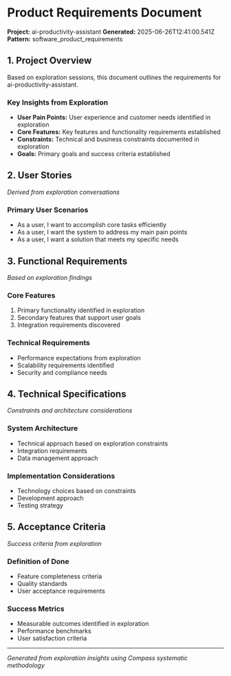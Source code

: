 # Product Requirements Document
**Project:** ai-productivity-assistant
**Generated:** 2025-06-26T12:41:00.541Z
**Pattern:** software_product_requirements

## 1. Project Overview
Based on exploration sessions, this document outlines the requirements for ai-productivity-assistant.

### Key Insights from Exploration
- **User Pain Points:** User experience and customer needs identified in exploration
- **Core Features:** Key features and functionality requirements established
- **Constraints:** Technical and business constraints documented in exploration
- **Goals:** Primary goals and success criteria established

## 2. User Stories
*Derived from exploration conversations*

### Primary User Scenarios
- As a user, I want to accomplish core tasks efficiently
- As a user, I want the system to address my main pain points
- As a user, I want a solution that meets my specific needs

## 3. Functional Requirements
*Based on exploration findings*

### Core Features
1. Primary functionality identified in exploration
2. Secondary features that support user goals
3. Integration requirements discovered

### Technical Requirements
- Performance expectations from exploration
- Scalability requirements identified
- Security and compliance needs

## 4. Technical Specifications
*Constraints and architecture considerations*

### System Architecture
- Technical approach based on exploration constraints
- Integration requirements
- Data management approach

### Implementation Considerations
- Technology choices based on constraints
- Development approach
- Testing strategy

## 5. Acceptance Criteria
*Success criteria from exploration*

### Definition of Done
- Feature completeness criteria
- Quality standards
- User acceptance requirements

### Success Metrics
- Measurable outcomes identified in exploration
- Performance benchmarks
- User satisfaction criteria

---
*Generated from exploration insights using Compass systematic methodology*
